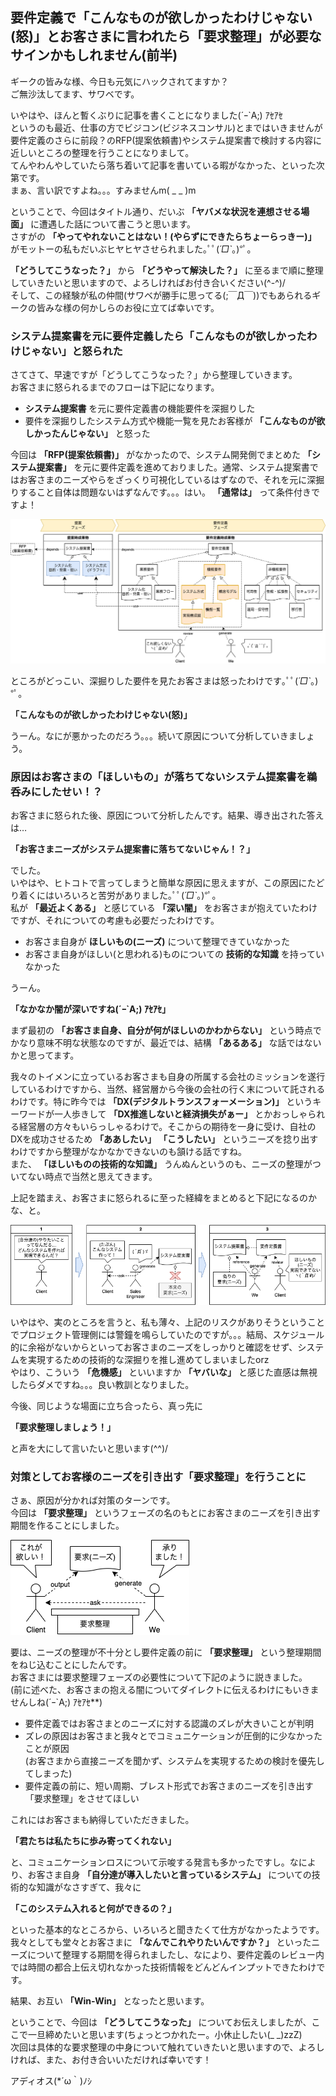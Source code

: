 ## 要件定義で「こんなものが欲しかったわけじゃない(怒)」とお客さまに言われたら「要求整理」が必要なサインかもしれません(前半)

ギークの皆みな様、今日も元気にハックされてますか？  
ご無沙汰してます、サワベです。  

いやはや、ほんと暫くぶりに記事を書くことになりました(´ｰ\`A;) ｱｾｱｾ  
というのも最近、仕事の方でビジコン(ビジネスコンサル)とまではいきませんが要件定義のさらに前段？のRFP(提案依頼書)やシステム提案書で検討する内容に近しいところの整理を行うことになりまして。  
てんやわんやしていたら落ち着いて記事を書いている暇がなかった、といった次第です。  
まぁ、言い訳ですよね。。。すみませんm( _ _ )m

ということで、今回はタイトル通り、だいぶ **「ヤバメな状況を連想させる場面」** に遭遇した話について書こうと思います。  
さすがの **「やってやれないことはない！(やらずにできたらちょーらっきー)」** がモットーの私もだいぶヒヤヒヤさせられました｡ﾟﾟ(*´□\`*｡)°ﾟ。

**「どうしてこうなった？」** から **「どうやって解決した？」** に至るまで順に整理していきたいと思いますので、よろしければお付き合いください(^-^)/  
そして、この経験が私の仲間(サワベが勝手に思ってる(;￣Д￣))でもあられるギークの皆みな様の何かしらのお役に立てば幸いです。

### システム提案書を元に要件定義したら「こんなものが欲しかったわけじゃない」と怒られた

さてさて、早速ですが「どうしてこうなった？」から整理していきます。  
お客さまに怒られるまでのフローは下記になります。

* **システム提案書** を元に要件定義書の機能要件を深掘りした
* 要件を深掘りしたシステム方式や機能一覧を見たお客様が **「こんなものが欲しかったんじゃない」** と怒った

今回は **「RFP(提案依頼書)」** がなかったので、システム開発側でまとめた **「システム提案書」** を元に要件定義を進めておりました。通常、システム提案書ではお客さまのニーズやらをざっくり可視化しているはずなので、それを元に深掘りすること自体は問題ないはずなんです。。。はい。 **「通常は」** って条件付きですよ！

![イメージ01](./imgs/01.png)

ところがどっこい、深掘りした要件を見たお客さまは怒ったわけです｡ﾟﾟ(*´□\`*｡)°ﾟ。

**「こんなものが欲しかったわけじゃない(怒)」**

うーん。なにが悪かったのだろう。。。続いて原因について分析していきましょう。

### 原因はお客さまの「ほしいもの」が落ちてないシステム提案書を鵜呑みにしたせい！？

お客さまに怒られた後、原因について分析したんです。結果、導き出された答えは…

**「お客さまニーズがシステム提案書に落ちてないじゃん！？」**

でした。  
いやはや、ヒトコトで言ってしまうと簡単な原因に思えますが、この原因にたどり着くにはいろいろと苦労がありました｡ﾟﾟ(*´□\`*｡)°ﾟ。  
私が **「最近よくある」** と感じている **「深い闇」** をお客さまが抱えていたわけですが、それについての考慮も必要だったわけです。

* お客さま自身が **ほしいもの(ニーズ)** について整理できていなかった
* お客さま自身がほしい(と思われる)ものについての **技術的な知識** を持っていなかった

うーん。

**「なかなか闇が深いですね(´ｰ\`A;) ｱｾｱｾ」**

まず最初の **「お客さま自身、自分が何がほしいのかわからない」** という時点でかなり意味不明な状態なのですが、最近では、結構 **「あるある」** な話ではないかと思ってます。

我々のトイメンに立っているお客さまも自身の所属する会社のミッションを遂行しているわけですから、当然、経営層から今後の会社の行く末について託されるわけです。特に昨今では **「DX(デジタルトランスフォーメーション)」** というキーワードが一人歩きして **「DX推進しないと経済損失がぁー」** とかおっしゃられる経営層の方々もいらっしゃるわけで。そこからの期待を一身に受け、自社のDXを成功させるため **「ああしたい」** **「こうしたい」** というニーズを捻り出すわけですから整理がなかなかできないのも頷ける話ですね。  
また、 **「ほしいものの技術的な知識」** うんぬんというのも、ニーズの整理がついてない時点で当然と思えてきます。

上記を踏まえ、お客さまに怒られるに至った経緯をまとめると下記になるのかな、と。

![イメージ02](./imgs/02.png)

いやはや、実のところを言うと、私も薄々、上記のリスクがありそうということでプロジェクト管理側には警鐘を鳴らしていたのですが。。。結局、スケジュール的に余裕がないからといってお客さまのニーズをしっかりと確認をせず、システムを実現するための技術的な深掘りを推し進めてしまいましたorz  
やはり、こういう **「危機感」** といいますか **「ヤバいな」** と感じた直感は無視したらダメですね。。。良い教訓となりました。

今後、同じような場面に立ち合ったら、真っ先に

**「要求整理しましょう！」**

と声を大にして言いたいと思います(^^)/

### 対策としてお客様のニーズを引き出す「要求整理」を行うことに

さぁ、原因が分かれば対策のターンです。  
今回は **「要求整理」** というフェーズの名のもとにお客さまのニーズを引き出す期間を作ることにしました。

![イメージ03](./imgs/03.png)

要は、ニーズの整理が不十分とし要件定義の前に **「要求整理」** という整理期間をねじ込むことにしたんです。  
お客さまには要求整理フェーズの必要性について下記のように説きました。  
(前に述べた、お客さまの抱える闇についてダイレクトに伝えるわけにもいきませんしね(´ｰ\`A;) ｱｾｱｾ**)

* 要件定義ではお客さまとのニーズに対する認識のズレが大きいことが判明
* ズレの原因はお客さまと我々とでコミュニケーションが圧倒的に少なかったことが原因  
  (お客さまから直接ニーズを聞かず、システムを実現するための検討を優先してしまった)
* 要件定義の前に、短い周期、ブレスト形式でお客さまのニーズを引き出す「要求整理」をさせてほしい

これにはお客さまも納得していただきました。

**「君たちは私たちに歩み寄ってくれない」**

と、コミュニケーションロスについて示唆する発言も多かったですし。なにより、お客さま自身 **「自分達が導入したいと言っているシステム」** についての技術的な知識がなさすぎて、我々に

**「このシステム入れると何ができるの？」**

といった基本的なところから、いろいろと聞きたくて仕方がなかったようです。  
我々としても堂々とお客さまに **「なんでこれやりたいんですか？」** といったニーズについて整理する期間を得られましたし、なにより、要件定義のレビュー内では時間の都合上伝え切れなかった技術情報をどんどんインプットできたわけです。

結果、お互い **「Win-Win」** となったと思います。

ということで、今回は **「どうしてこうなった」** についてお伝えしましたが、ここで一旦締めたいと思います(ちょっとつかれたー。小休止したい(_ _)zzZ)  
次回は具体的な要求整理の中身について触れていきたいと思いますので、よろしければ、また、お付き合いいただければ幸いです！

アディオス(*´ω｀)ﾉｼ